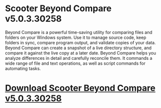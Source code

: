 # Scooter Beyond Compare v5.0.3.30258

Beyond Compare is a powerful time-saving utility for comparing files and folders on your Windows system. Use it to manage source code, keep folders in sync, compare program output, and validate copies of your data. Beyond Compare can create a snapshot of a live directory structure, and compare it against the live copy at a later date. Beyond Compare helps you analyze differences in detail and carefully reconcile them. It commands a wide range of file and text operations, as well as script commands for automating tasks.

# [Download Scooter Beyond Compare v5.0.3.30258](https://developer.team/misc-development/34929-scooter-beyond-compare-v50330258.html)
